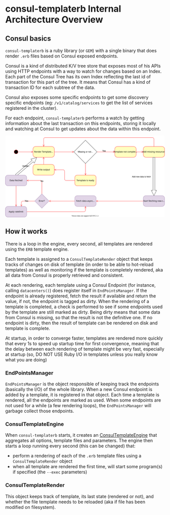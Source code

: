 # consul-templaterb Internal Architecture Overview

## Consul basics

`consul-templaterb` is a ruby library (or `GEM`) with a single binary that does render `.erb` files based on Consul exposed endpoints.

Consul is a kind of distributed K/V tree store that exposes most of his APIs using HTTP endpoints with a way to watch for changes based on an Index. Each part of the Consul Tree has its own Index reflecting the last id of transaction for this
part of the tree. It means that Consul has a kind of transaction ID for each subtree of the data.

Consul also exposes some specific endpoints to get some discovery specific endpoints (eg: `/v1/catalog/services` to get
the list of services registered in the cluster).

For each endpoint, `consul-templaterb` performs a watch by getting information about the last transaction on this endpoints, storing it locally and watching at Consul to get updates about the data within this endpoint.

![Main Loop](docs/images/consul-templaterb.svg)

## How it works

There is a loop in the engine, every second, all templates are rendered using the `ERB` template engine.

Each template is assigned to a `ConsulTemplateRender` object that keeps tracks of changes on disk of template (in order
to be able to hot-reload templates) as well as monitoring if the template is completely rendered, aka all data from
Consul is properly retrieved and consistent.

At each rendering, each template using a Consul Endpoint (for instance, calling `datacenters()`) does register itself
in `EndPointsManager`. If the endpoint is already registered, fetch the result if available and return the value, if not,
the endpoint is tagged as dirty. When the rendering of a template is completed, a check is performed to see if some endpoints used by the template are still marked as dirty. Being dirty means that some data from Consul is missing, so
that the result is not the definitive one. If no endpoint is dirty, then the result of template can be rendered on disk
and template is complete.

At startup, in order to converge faster, templates are rendered more quickly that every 1s to speed up startup time for first convergence, meaning that the delay between each rendering of template might be very fast, especially at startup (so, DO NOT USE Ruby I/O in templates unless you really know what you are doing)

### EndPointsManager

`EndPointsManager` is the object responsible of keeping track the endpoints (basically the I/O) of the whole library.
When a new Consul endpoint is added by a template, it is registered in that object. Each time a template is rendered,
all the endpoints are marked as used. When some endpoints are not used for a while (a few rendering loops), the 
`EndPointsManager` will garbage collect those endpoints.

### ConsulTemplateEngine

When `consul-templaterb` starts, it creates an [ConsulTemplateEngine](lib/consul/async/consul_template_engine.rb) that
aggregates all options, template files and parameters. The engine then starts a loop running every second (this can be changed) that:
 * perform a rendering of each of the `.erb` template files using a `ConsulTemplateRender` object
 * when all template are rendered the first time, will start some program(s) if specified (the `--exec` parameters)
 
### ConsulTemplateRender

This object keeps track of template, its last state (rendered or not), and whether the file template needs to be reloaded (aka if file has been modified on filesystem).